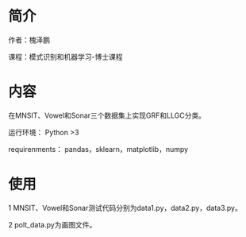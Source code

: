 # 简介
作者：槐泽鹏

课程：模式识别和机器学习-博士课程

# 内容
在MNSIT、Vowel和Sonar三个数据集上实现GRF和LLGC分类。

运行环境： Python >3 

requirenments：
pandas，sklearn，matplotlib，numpy

# 使用
1 MNSIT、Vowel和Sonar测试代码分别为data1.py，data2.py，data3.py。  
  
2 polt_data.py为画图文件。
